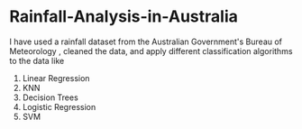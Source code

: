 # Rainfall-Analysis-in-Australia
I have used a rainfall dataset from the Australian Government's Bureau of Meteorology , cleaned the data, and apply different classification algorithms to the data like
1. Linear Regression
2. KNN
3. Decision Trees
4. Logistic Regression
5. SVM
